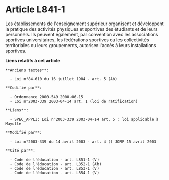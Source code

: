# Article L841-1

Les établissements de l'enseignement supérieur organisent et développent la pratique des activités physiques et sportives des
étudiants et de leurs personnels. Ils peuvent également, par convention avec les associations sportives universitaires, les
fédérations sportives ou les collectivités territoriales ou leurs groupements, autoriser l'accès à leurs installations
sportives.

**Liens relatifs à cet article**

	**Anciens textes**:

	  - Loi n°84-610 du 16 juillet 1984 - art. 5 (Ab)

	**Codifié par**:

	  - Ordonnance 2000-549 2000-06-15
	  - Loi n°2003-339 2003-04-14 art. 1 (loi de ratification)

	**Liens**:

	  - SPEC_APPLI: Loi n°2003-339 2003-04-14 art. 5 : loi applicable à Mayotte

	**Modifié par**:

	  - Loi n°2003-339 du 14 avril 2003 - art. 4 () JORF 15 avril 2003

	**Cité par**:

	  - Code de l'éducation - art. L851-1 (V)
	  - Code de l'éducation - art. L852-1 (Ab)
	  - Code de l'éducation - art. L853-1 (V)
	  - Code de l'éducation - art. L854-1 (V)
